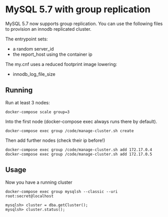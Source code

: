 # MySQL 5.7 with group replication

MySQL 5.7 now supports group replication. You can use the following files to
provision an innodb replicated cluster.


The entrypoint sets:

  - a random server_id
  - the report_host using the container ip

The my.cnf uses a reduced footprint image lowering:

  - innodb_log_file_size

## Running


Run at least 3 nodes:

```
docker-compose scale group=3
```

Into the first node (docker-compose exec always runs there by default).

```
docker-compose exec group /code/manage-cluster.sh create
```

Then add further nodes (check their ip before!)


```
docker-compose exec group /code/manage-cluster.sh add 172.17.0.4
docker-compose exec group /code/manage-cluster.sh add 172.17.0.5
```

## Usage

Now you have a running cluster

```
docker-compose exec group mysqlsh --classic --uri root:secret@localhost

mysqlsh> cluster = dba.getCluster();
mysqlsh> cluster.status();

```


